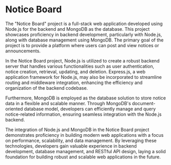 # Notice Board

The "Notice Board" project is a full-stack web application developed using Node.js for the backend and MongoDB as the database. This project showcases proficiency in backend development, particularly with Node.js, along with database management using MongoDB. The primary goal of the project is to provide a platform where users can post and view notices or announcements.

In the Notice Board project, Node.js is utilized to create a robust backend server that handles various functionalities such as user authentication, notice creation, retrieval, updating, and deletion. Express.js, a web application framework for Node.js, may also be incorporated to streamline routing and middleware integration, enhancing the efficiency and organization of the backend codebase.

Furthermore, MongoDB is employed as the database solution to store notice data in a flexible and scalable manner. Through MongoDB's document-oriented database model, developers can efficiently manage and query notice-related information, ensuring seamless integration with the Node.js backend.

The integration of Node.js and MongoDB in the Notice Board project demonstrates proficiency in building modern web applications with a focus on performance, scalability, and data management. By leveraging these technologies, developers gain valuable experience in backend development, database management, and RESTful API design, laying a solid foundation for building robust and scalable web applications in the future.
